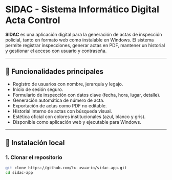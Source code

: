 # SIDAC - Sistema Informático Digital Acta Control

**SIDAC** es una aplicación digital para la generación de actas de inspección policial, tanto en formato web como instalable en Windows. El sistema permite registrar inspecciones, generar actas en PDF, mantener un historial y gestionar el acceso con usuario y contraseña.

---

## 🧩 Funcionalidades principales

- Registro de usuarios con nombre, jerarquía y legajo.
- Inicio de sesión seguro.
- Formulario de inspección con datos clave (fecha, hora, lugar, detalle).
- Generación automática de número de acta.
- Exportación de actas como PDF no editable.
- Historial interno de actas con búsqueda visual.
- Estética oficial con colores institucionales (azul, blanco y gris).
- Disponible como aplicación web y ejecutable para Windows.

---

## 🚀 Instalación local

### 1. Clonar el repositorio

```bash
git clone https://github.com/tu-usuario/sidac-app.git
cd sidac-app
